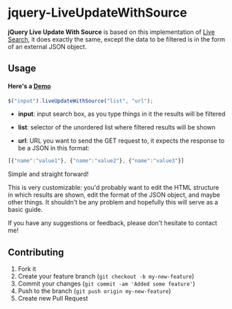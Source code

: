 # jquery-LiveUpdateWithSource

**jQuery Live Update With Source** is based on this implementation of [Live Search](http://ejohn.org/apps/livesearch/), it does exactly the same, except the data to be filtered is in the form of an external JSON object.


## Usage
#### Here's a [Demo](http://n0ur.github.com/jquery-LiveUpdateWithSource/)

```js
$("input").liveUpdateWithSource("list", "url");
```
- **input**: input search box, as you type things in it the results will be filtered

- **list**: selector of the unordered list where filtered results will be shown

- **url**: URL you want to send the GET request to, it expects the response to be a JSON in this format:  

```js
[{"name":"value1"}, {"name":"value2"}, {"name":"value3"}]
```

Simple and straight forward! 

This is very customizable: you'd probably want to edit the HTML structure in which results are shown, edit the format of the JSON object, and maybe other things. It shouldn't be any problem and hopefully this will serve as a basic guide. 

If you have any suggestions or feedback, please don't hesitate to contact me!

## Contributing

1. Fork it
2. Create your feature branch (`git checkout -b my-new-feature`)
3. Commit your changes (`git commit -am 'Added some feature'`)
4. Push to the branch (`git push origin my-new-feature`)
5. Create new Pull Request

